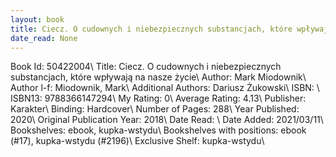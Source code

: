 ```yaml
---
layout: book
title: Ciecz. O cudownych i niebezpiecznych substancjach, które wpływają na nasze życie
date_read: None
---
```


Book Id: 50422004\ 
Title: Ciecz. O cudownych i niebezpiecznych substancjach, które wpływają na nasze życie\ 
Author: Mark Miodownik\ 
Author l-f: Miodownik, Mark\ 
Additional Authors: Dariusz Żukowski\ 
ISBN: \ 
ISBN13: 9788366147294\ 
My Rating: 0\ 
Average Rating: 4.13\ 
Publisher: Karakter\ 
Binding: Hardcover\ 
Number of Pages: 288\ 
Year Published: 2020\ 
Original Publication Year: 2018\ 
Date Read: \ 
Date Added: 2021/03/11\ 
Bookshelves: ebook, kupka-wstydu\ 
Bookshelves with positions: ebook (#17), kupka-wstydu (#2196)\ 
Exclusive Shelf: kupka-wstydu\ 

